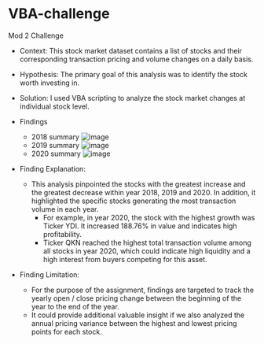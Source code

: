 # VBA-challenge
Mod 2 Challenge

* Context: This stock market dataset contains a list of stocks and their corresponding  transaction pricing and volume changes on a daily basis.
* Hypothesis: The primary goal of this analysis was to identify the stock worth investing in.
* Solution: I used VBA scripting to analyze the stock market changes at individual stock level.

* Findings
    * 2018 summary
   ![image](https://github.com/Tianyueli/VBA-challenge/assets/42381263/e675f987-89d8-4a02-8f47-8703bcdd6d51)
    * 2019 summary
   ![image](https://github.com/Tianyueli/VBA-challenge/assets/42381263/e3111a44-6868-4805-94b3-391af1b28223)
    * 2020 summary
   ![image](https://github.com/Tianyueli/VBA-challenge/assets/42381263/99a81459-b2df-4a92-a1a8-636845a7e6de)

* Finding Explanation: 
    * This analysis pinpointed the stocks with the greatest increase and the greatest decrease within year 2018, 2019 and 2020. In addition, it highlighted the specific stocks generating the most transaction volume in each year.
       * For example, in year 2020, the stock with the highest growth was Ticker YDI. It increased 188.76% in value and indicates high profitability.
       * Ticker QKN reached the highest total transaction volume among all stocks in year 2020, which could indicate high liquidity and a high interest from buyers competing for this asset.
* Finding Limitation:
    * For the purpose of the assignment, findings are targeted to track the yearly open / close pricing change between the beginning of the year to the end of the year.
    * It could provide additional valuable insight if we also analyzed the annual pricing variance between the highest and lowest pricing points for each stock.
